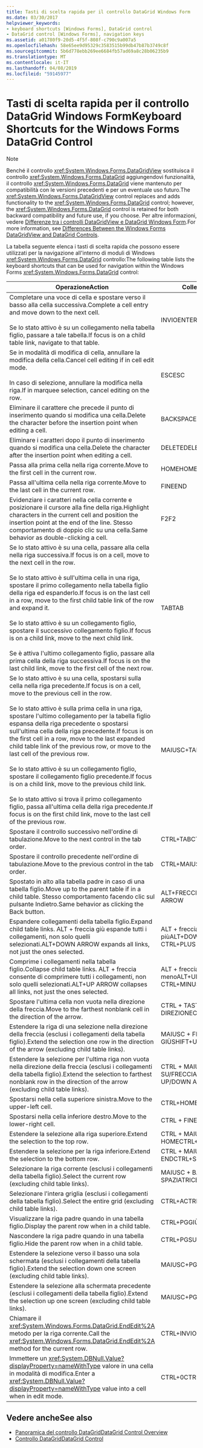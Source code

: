 ```yaml
---
title: Tasti di scelta rapida per il controllo DataGrid Windows Form
ms.date: 03/30/2017
helpviewer_keywords:
- keyboard shortcuts [Windows Forms], DataGrid control
- DataGrid control [Windows Forms], navigation keys
ms.assetid: a01780f9-20d5-4f5f-808f-c790c9a007a5
ms.openlocfilehash: 58e65ee9d95329c3583515b99db47b87b3749c8f
ms.sourcegitcommit: 5b6d778ebb269ee6684fb57ad69a8c28b06235b9
ms.translationtype: MT
ms.contentlocale: it-IT
ms.lasthandoff: 04/08/2019
ms.locfileid: "59145977"
---
```

# <a name="keyboard-shortcuts-for-the-windows-forms-datagrid-control"></a><span data-ttu-id="44d2d-102">Tasti di scelta rapida per il controllo DataGrid Windows Form</span><span class="sxs-lookup"><span data-stu-id="44d2d-102">Keyboard Shortcuts for the Windows Forms DataGrid Control</span></span>
> [!NOTE]
>  <span data-ttu-id="44d2d-103">Benché il controllo <xref:System.Windows.Forms.DataGridView> sostituisca il controllo <xref:System.Windows.Forms.DataGrid> aggiungendovi funzionalità, il controllo <xref:System.Windows.Forms.DataGrid> viene mantenuto per compatibilità con le versioni precedenti e per un eventuale uso futuro.</span><span class="sxs-lookup"><span data-stu-id="44d2d-103">The <xref:System.Windows.Forms.DataGridView> control replaces and adds functionality to the <xref:System.Windows.Forms.DataGrid> control; however, the <xref:System.Windows.Forms.DataGrid> control is retained for both backward compatibility and future use, if you choose.</span></span> <span data-ttu-id="44d2d-104">Per altre informazioni, vedere [Differenze tra i controlli DataGridView e DataGrid Windows Form](differences-between-the-windows-forms-datagridview-and-datagrid-controls.md).</span><span class="sxs-lookup"><span data-stu-id="44d2d-104">For more information, see [Differences Between the Windows Forms DataGridView and DataGrid Controls](differences-between-the-windows-forms-datagridview-and-datagrid-controls.md).</span></span>  
  
 <span data-ttu-id="44d2d-105">La tabella seguente elenca i tasti di scelta rapida che possono essere utilizzati per la navigazione all'interno di moduli di Windows <xref:System.Windows.Forms.DataGrid> controllo:</span><span class="sxs-lookup"><span data-stu-id="44d2d-105">The following table lists the keyboard shortcuts that can be used for navigation within the Windows Forms <xref:System.Windows.Forms.DataGrid> control:</span></span>  
  
|<span data-ttu-id="44d2d-106">Operazione</span><span class="sxs-lookup"><span data-stu-id="44d2d-106">Action</span></span>|<span data-ttu-id="44d2d-107">Collegamento</span><span class="sxs-lookup"><span data-stu-id="44d2d-107">Shortcut</span></span>|  
|------------|--------------|  
|<span data-ttu-id="44d2d-108">Completare una voce di cella e spostare verso il basso alla cella successiva.</span><span class="sxs-lookup"><span data-stu-id="44d2d-108">Complete a cell entry and move down to the next cell.</span></span><br /><br /> <span data-ttu-id="44d2d-109">Se lo stato attivo è su un collegamento nella tabella figlio, passare a tale tabella.</span><span class="sxs-lookup"><span data-stu-id="44d2d-109">If focus is on a child table link, navigate to that table.</span></span>|<span data-ttu-id="44d2d-110">INVIO</span><span class="sxs-lookup"><span data-stu-id="44d2d-110">ENTER</span></span>|  
|<span data-ttu-id="44d2d-111">Se in modalità di modifica di cella, annullare la modifica della cella.</span><span class="sxs-lookup"><span data-stu-id="44d2d-111">Cancel cell editing if in cell edit mode.</span></span><br /><br /> <span data-ttu-id="44d2d-112">In caso di selezione, annullare la modifica nella riga.</span><span class="sxs-lookup"><span data-stu-id="44d2d-112">If in marquee selection, cancel editing on the row.</span></span>|<span data-ttu-id="44d2d-113">ESC</span><span class="sxs-lookup"><span data-stu-id="44d2d-113">ESC</span></span>|  
|<span data-ttu-id="44d2d-114">Eliminare il carattere che precede il punto di inserimento quando si modifica una cella.</span><span class="sxs-lookup"><span data-stu-id="44d2d-114">Delete the character before the insertion point when editing a cell.</span></span>|<span data-ttu-id="44d2d-115">BACKSPACE</span><span class="sxs-lookup"><span data-stu-id="44d2d-115">BACKSPACE</span></span>|  
|<span data-ttu-id="44d2d-116">Eliminare i caratteri dopo il punto di inserimento quando si modifica una cella.</span><span class="sxs-lookup"><span data-stu-id="44d2d-116">Delete the character after the insertion point when editing a cell.</span></span>|<span data-ttu-id="44d2d-117">DELETE</span><span class="sxs-lookup"><span data-stu-id="44d2d-117">DELETE</span></span>|  
|<span data-ttu-id="44d2d-118">Passa alla prima cella nella riga corrente.</span><span class="sxs-lookup"><span data-stu-id="44d2d-118">Move to the first cell in the current row.</span></span>|<span data-ttu-id="44d2d-119">HOME</span><span class="sxs-lookup"><span data-stu-id="44d2d-119">HOME</span></span>|  
|<span data-ttu-id="44d2d-120">Passa all'ultima cella nella riga corrente.</span><span class="sxs-lookup"><span data-stu-id="44d2d-120">Move to the last cell in the current row.</span></span>|<span data-ttu-id="44d2d-121">FINE</span><span class="sxs-lookup"><span data-stu-id="44d2d-121">END</span></span>|  
|<span data-ttu-id="44d2d-122">Evidenziare i caratteri nella cella corrente e posizionare il cursore alla fine della riga.</span><span class="sxs-lookup"><span data-stu-id="44d2d-122">Highlight characters in the current cell and position the insertion point at the end of the line.</span></span> <span data-ttu-id="44d2d-123">Stesso comportamento di doppio clic su una cella.</span><span class="sxs-lookup"><span data-stu-id="44d2d-123">Same behavior as double-clicking a cell.</span></span>|<span data-ttu-id="44d2d-124">F2</span><span class="sxs-lookup"><span data-stu-id="44d2d-124">F2</span></span>|  
|<span data-ttu-id="44d2d-125">Se lo stato attivo è su una cella, passare alla cella nella riga successiva.</span><span class="sxs-lookup"><span data-stu-id="44d2d-125">If focus is on a cell, move to the next cell in the row.</span></span><br /><br /> <span data-ttu-id="44d2d-126">Se lo stato attivo è sull'ultima cella in una riga, spostare il primo collegamento nella tabella figlio della riga ed espanderlo.</span><span class="sxs-lookup"><span data-stu-id="44d2d-126">If focus is on the last cell in a row, move to the first child table link of the row and expand it.</span></span><br /><br /> <span data-ttu-id="44d2d-127">Se lo stato attivo è su un collegamento figlio, spostare il successivo collegamento figlio.</span><span class="sxs-lookup"><span data-stu-id="44d2d-127">If focus is on a child link, move to the next child link.</span></span><br /><br /> <span data-ttu-id="44d2d-128">Se è attiva l'ultimo collegamento figlio, passare alla prima cella della riga successiva.</span><span class="sxs-lookup"><span data-stu-id="44d2d-128">If focus is on the last child link, move to the first cell of the next row.</span></span>|<span data-ttu-id="44d2d-129">TAB</span><span class="sxs-lookup"><span data-stu-id="44d2d-129">TAB</span></span>|  
|<span data-ttu-id="44d2d-130">Se lo stato attivo è su una cella, spostarsi sulla cella nella riga precedente.</span><span class="sxs-lookup"><span data-stu-id="44d2d-130">If focus is on a cell, move to the previous cell in the row.</span></span><br /><br /> <span data-ttu-id="44d2d-131">Se lo stato attivo è sulla prima cella in una riga, spostare l'ultimo collegamento per la tabella figlio espansa della riga precedente o spostarsi sull'ultima cella della riga precedente.</span><span class="sxs-lookup"><span data-stu-id="44d2d-131">If focus is on the first cell in a row, move to the last expanded child table link of the previous row, or move to the last cell of the previous row.</span></span><br /><br /> <span data-ttu-id="44d2d-132">Se lo stato attivo è su un collegamento figlio, spostare il collegamento figlio precedente.</span><span class="sxs-lookup"><span data-stu-id="44d2d-132">If focus is on a child link, move to the previous child link.</span></span><br /><br /> <span data-ttu-id="44d2d-133">Se lo stato attivo si trova il primo collegamento figlio, passa all'ultima cella della riga precedente.</span><span class="sxs-lookup"><span data-stu-id="44d2d-133">If focus is on the first child link, move to the last cell of the previous row.</span></span>|<span data-ttu-id="44d2d-134">MAIUSC+TAB</span><span class="sxs-lookup"><span data-stu-id="44d2d-134">SHIFT+TAB</span></span>|  
|<span data-ttu-id="44d2d-135">Spostare il controllo successivo nell'ordine di tabulazione.</span><span class="sxs-lookup"><span data-stu-id="44d2d-135">Move to the next control in the tab order.</span></span>|<span data-ttu-id="44d2d-136">CTRL+TAB</span><span class="sxs-lookup"><span data-stu-id="44d2d-136">CTRL+TAB</span></span>|  
|<span data-ttu-id="44d2d-137">Spostare il controllo precedente nell'ordine di tabulazione.</span><span class="sxs-lookup"><span data-stu-id="44d2d-137">Move to the previous control in the tab order.</span></span>|<span data-ttu-id="44d2d-138">CTRL+MAIUSC+TAB</span><span class="sxs-lookup"><span data-stu-id="44d2d-138">CTRL+SHIFT+TAB</span></span>|  
|<span data-ttu-id="44d2d-139">Spostato in alto alla tabella padre in caso di una tabella figlio.</span><span class="sxs-lookup"><span data-stu-id="44d2d-139">Move up to the parent table if in a child table.</span></span> <span data-ttu-id="44d2d-140">Stesso comportamento facendo clic sul pulsante Indietro.</span><span class="sxs-lookup"><span data-stu-id="44d2d-140">Same behavior as clicking the Back button.</span></span>|<span data-ttu-id="44d2d-141">ALT+FRECCIA SINISTRA</span><span class="sxs-lookup"><span data-stu-id="44d2d-141">ALT+LEFT ARROW</span></span>|  
|<span data-ttu-id="44d2d-142">Espandere collegamenti della tabella figlio.</span><span class="sxs-lookup"><span data-stu-id="44d2d-142">Expand child table links.</span></span> <span data-ttu-id="44d2d-143">ALT + freccia giù espande tutti i collegamenti, non solo quelli selezionati.</span><span class="sxs-lookup"><span data-stu-id="44d2d-143">ALT+DOWN ARROW expands all links, not just the ones selected.</span></span>|<span data-ttu-id="44d2d-144">ALT + freccia giù o CTRL + segno più</span><span class="sxs-lookup"><span data-stu-id="44d2d-144">ALT+DOWN ARROW or CTRL+PLUS SIGN</span></span>|  
|<span data-ttu-id="44d2d-145">Comprime i collegamenti nella tabella figlio.</span><span class="sxs-lookup"><span data-stu-id="44d2d-145">Collapse child table links.</span></span> <span data-ttu-id="44d2d-146">ALT + freccia consente di comprimere tutti i collegamenti, non solo quelli selezionati.</span><span class="sxs-lookup"><span data-stu-id="44d2d-146">ALT+UP ARROW collapses all links, not just the ones selected.</span></span>|<span data-ttu-id="44d2d-147">ALT + freccia su o CTRL + segno meno</span><span class="sxs-lookup"><span data-stu-id="44d2d-147">ALT+UP ARROW or CTRL+MINUS SIGN</span></span>|  
|<span data-ttu-id="44d2d-148">Spostare l'ultima cella non vuota nella direzione della freccia.</span><span class="sxs-lookup"><span data-stu-id="44d2d-148">Move to the farthest nonblank cell in the direction of the arrow.</span></span>|<span data-ttu-id="44d2d-149">CTRL + TASTI DI DIREZIONE</span><span class="sxs-lookup"><span data-stu-id="44d2d-149">CTRL+ARROW</span></span>|  
|<span data-ttu-id="44d2d-150">Estendere la riga di una selezione nella direzione della freccia (esclusi i collegamenti della tabella figlio).</span><span class="sxs-lookup"><span data-stu-id="44d2d-150">Extend the selection one row in the direction of the arrow (excluding child table links).</span></span>|<span data-ttu-id="44d2d-151">MAIUSC + FRECCIA SU/FRECCIA GIÙ</span><span class="sxs-lookup"><span data-stu-id="44d2d-151">SHIFT+UP/DOWN ARROW</span></span>|  
|<span data-ttu-id="44d2d-152">Estendere la selezione per l'ultima riga non vuota nella direzione della freccia (esclusi i collegamenti della tabella figlio).</span><span class="sxs-lookup"><span data-stu-id="44d2d-152">Extend the selection to farthest nonblank row in the direction of the arrow (excluding child table links).</span></span>|<span data-ttu-id="44d2d-153">CTRL + MAIUSC + FRECCIA SU/FRECCIA GIÙ</span><span class="sxs-lookup"><span data-stu-id="44d2d-153">CTRL+SHIFT+ UP/DOWN ARROW</span></span>|  
|<span data-ttu-id="44d2d-154">Spostarsi nella cella superiore sinistra.</span><span class="sxs-lookup"><span data-stu-id="44d2d-154">Move to the upper-left cell.</span></span>|<span data-ttu-id="44d2d-155">CTRL+HOME</span><span class="sxs-lookup"><span data-stu-id="44d2d-155">CTRL+HOME</span></span>|  
|<span data-ttu-id="44d2d-156">Spostarsi nella cella inferiore destro.</span><span class="sxs-lookup"><span data-stu-id="44d2d-156">Move to the lower-right cell.</span></span>|<span data-ttu-id="44d2d-157">CTRL + FINE</span><span class="sxs-lookup"><span data-stu-id="44d2d-157">CTRL+END</span></span>|  
|<span data-ttu-id="44d2d-158">Estendere la selezione alla riga superiore.</span><span class="sxs-lookup"><span data-stu-id="44d2d-158">Extend the selection to the top row.</span></span>|<span data-ttu-id="44d2d-159">CTRL + MAIUSC + HOME</span><span class="sxs-lookup"><span data-stu-id="44d2d-159">CTRL+SHIFT+HOME</span></span>|  
|<span data-ttu-id="44d2d-160">Estendere la selezione per la riga inferiore.</span><span class="sxs-lookup"><span data-stu-id="44d2d-160">Extend the selection to the bottom row.</span></span>|<span data-ttu-id="44d2d-161">CTRL + MAIUSC + END</span><span class="sxs-lookup"><span data-stu-id="44d2d-161">CTRL+SHIFT+END</span></span>|  
|<span data-ttu-id="44d2d-162">Selezionare la riga corrente (esclusi i collegamenti della tabella figlio).</span><span class="sxs-lookup"><span data-stu-id="44d2d-162">Select the current row (excluding child table links).</span></span>|<span data-ttu-id="44d2d-163">MAIUSC + BARRA SPAZIATRICE</span><span class="sxs-lookup"><span data-stu-id="44d2d-163">SHIFT+SPACEBAR</span></span>|  
|<span data-ttu-id="44d2d-164">Selezionare l'intera griglia (esclusi i collegamenti della tabella figlio).</span><span class="sxs-lookup"><span data-stu-id="44d2d-164">Select the entire grid (excluding child table links).</span></span>|<span data-ttu-id="44d2d-165">CTRL+A</span><span class="sxs-lookup"><span data-stu-id="44d2d-165">CTRL+A</span></span>|  
|<span data-ttu-id="44d2d-166">Visualizzare la riga padre quando in una tabella figlio.</span><span class="sxs-lookup"><span data-stu-id="44d2d-166">Display the parent row when in a child table.</span></span>|<span data-ttu-id="44d2d-167">CTRL+PGGIÙ</span><span class="sxs-lookup"><span data-stu-id="44d2d-167">CTRL+PAGE DOWN</span></span>|  
|<span data-ttu-id="44d2d-168">Nascondere la riga padre quando in una tabella figlio.</span><span class="sxs-lookup"><span data-stu-id="44d2d-168">Hide the parent row when in a child table.</span></span>|<span data-ttu-id="44d2d-169">CTRL+PGSU</span><span class="sxs-lookup"><span data-stu-id="44d2d-169">CTRL+PAGE UP</span></span>|  
|<span data-ttu-id="44d2d-170">Estendere la selezione verso il basso una sola schermata (esclusi i collegamenti della tabella figlio).</span><span class="sxs-lookup"><span data-stu-id="44d2d-170">Extend the selection down one screen (excluding child table links).</span></span>|<span data-ttu-id="44d2d-171">MAIUSC+PGGIÙ</span><span class="sxs-lookup"><span data-stu-id="44d2d-171">SHIFT+PAGE DOWN</span></span>|  
|<span data-ttu-id="44d2d-172">Estendere la selezione alla schermata precedente (esclusi i collegamenti della tabella figlio).</span><span class="sxs-lookup"><span data-stu-id="44d2d-172">Extend the selection up one screen (excluding child table links).</span></span>|<span data-ttu-id="44d2d-173">MAIUSC+PGSU</span><span class="sxs-lookup"><span data-stu-id="44d2d-173">SHIFT+PAGE UP</span></span>|  
|<span data-ttu-id="44d2d-174">Chiamare il <xref:System.Windows.Forms.DataGrid.EndEdit%2A> metodo per la riga corrente.</span><span class="sxs-lookup"><span data-stu-id="44d2d-174">Call the <xref:System.Windows.Forms.DataGrid.EndEdit%2A> method for the current row.</span></span>|<span data-ttu-id="44d2d-175">CTRL+INVIO</span><span class="sxs-lookup"><span data-stu-id="44d2d-175">CTRL+ENTER</span></span>|  
|<span data-ttu-id="44d2d-176">Immettere un <xref:System.DBNull.Value?displayProperty=nameWithType> valore in una cella in modalità di modifica.</span><span class="sxs-lookup"><span data-stu-id="44d2d-176">Enter a <xref:System.DBNull.Value?displayProperty=nameWithType> value into a cell when in edit mode.</span></span>|<span data-ttu-id="44d2d-177">CTRL+0</span><span class="sxs-lookup"><span data-stu-id="44d2d-177">CTRL+0</span></span>|  
  
## <a name="see-also"></a><span data-ttu-id="44d2d-178">Vedere anche</span><span class="sxs-lookup"><span data-stu-id="44d2d-178">See also</span></span>

- [<span data-ttu-id="44d2d-179">Panoramica del controllo DataGrid</span><span class="sxs-lookup"><span data-stu-id="44d2d-179">DataGrid Control Overview</span></span>](datagrid-control-overview-windows-forms.md)
- [<span data-ttu-id="44d2d-180">Controllo DataGrid</span><span class="sxs-lookup"><span data-stu-id="44d2d-180">DataGrid Control</span></span>](datagrid-control-windows-forms.md)
